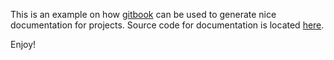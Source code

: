
This is an example on how [gitbook](https://github.com/GitbookIO/gitbook)
can be used to generate nice documentation for projects.
Source code for documentation is located [here](https://github.com/GitbookIO/documentation).

Enjoy!
